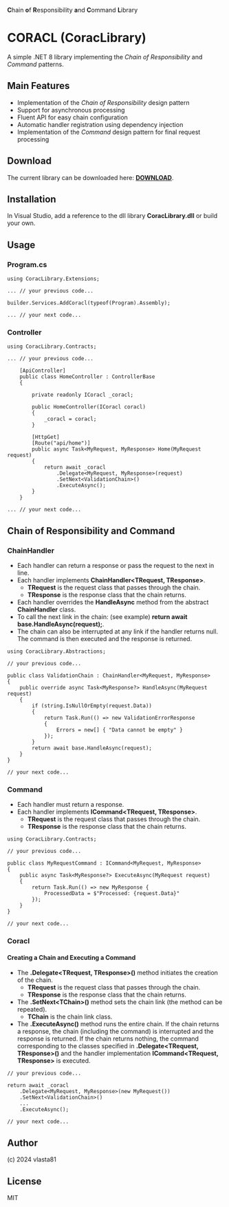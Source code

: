 ﻿**C**hain **o**f **R**esponsibility **a**nd **C**ommand **L**ibrary

# CORACL (CoracLibrary)

A simple .NET 8 library implementing the *Chain of Responsibility* and *Command* patterns.

## Main Features

- Implementation of the *Chain of Responsibility* design pattern
- Support for asynchronous processing
- Fluent API for easy chain configuration
- Automatic handler registration using dependency injection
- Implementation of the *Command* design pattern for final request processing

## Download

The current library can be downloaded here: **[DOWNLOAD](https://github.com/vlasta81/Coracl/releases 'https://github.com/vlasta81/Coracl/releases')**.

## Installation

In Visual Studio, add a reference to the dll library **CoracLibrary.dll** or build your own.

## Usage

### Program.cs

```
using CoracLibrary.Extensions;

... // your previous code...

builder.Services.AddCoracl(typeof(Program).Assembly);

... // your next code...
```

### Controller

```
using CoracLibrary.Contracts;

... // your previous code...

    [ApiController]    
    public class HomeController : ControllerBase
    {

        private readonly ICoracl _coracl;

        public HomeController(ICoracl coracl)
        {
            _coracl = coracl;
        }

        [HttpGet]
        [Route("api/home")]
        public async Task<MyRequest, MyResponse> Home(MyRequest request)
        {
            return await _coracl
                .Delegate<MyRequest, MyResponse>(request)
                .SetNext<ValidationChain>()
                .ExecuteAsync();
        }
    }
        
... // your next code...
```

## Chain of Responsibility and Command

### ChainHandler

- Each handler can return a response or pass the request to the next in line.
- Each handler implements **ChainHandler<TRequest, TResponse>**.
	- **TRequest** is the request class that passes through the chain.
	- **TResponse** is the response class that the chain returns.
- Each handler overrides the **HandleAsync** method from the abstract **ChainHandler** class.
- To call the next link in the chain: (see example) **return await base.HandleAsync(request);**.
- The chain can also be interrupted at any link if the handler returns null. The command is then executed and the response is returned.

```
using CoracLibrary.Abstractions;

// your previous code...

public class ValidationChain : ChainHandler<MyRequest, MyResponse>
{
    public override async Task<MyResponse?> HandleAsync(MyRequest request)
    {
        if (string.IsNullOrEmpty(request.Data))
        {
            return Task.Run(() => new ValidationErrorResponse 
            { 
                Errors = new[] { "Data cannot be empty" } 
            });
        }
        return await base.HandleAsync(request);
    }
}

// your next code...

```

### Command

- Each handler must return a response.
- Each handler implements **ICommand<TRequest, TResponse>**.
	- **TRequest** is the request class that passes through the chain.
	- **TResponse** is the response class that the chain returns.

```
using CoracLibrary.Contracts;

// your previous code...

public class MyRequestCommand : ICommand<MyRequest, MyResponse>
{
    public async Task<MyResponse?> ExecuteAsync(MyRequest request)
    {
		return Task.Run(() => new MyResponse { 
			ProcessedData = $"Processed: {request.Data}" 
		});
    }
}

// your next code...

```

### Coracl

#### Creating a Chain and Executing a Command

- The **.Delegate<TRequest, TResponse>()** method initiates the creation of the chain.
	- **TRequest** is the request class that passes through the chain.
	- **TResponse** is the response class that the chain returns.
- The **.SetNext\<TChain\>()** method sets the chain link (the method can be repeated).
	- **TChain** is the chain link class.
- The **.ExecuteAsync()** method runs the entire chain. If the chain returns a response, the chain (including the command) is interrupted and the response is returned. If the chain returns nothing, the command corresponding to the classes specified in **.Delegate<TRequest, TResponse>()** and the handler implementation **ICommand<TRequest, TResponse>** is executed.

```
// your previous code...

return await _coracl
    .Delegate<MyRequest, MyResponse>(new MyRequest())
    .SetNext<ValidationChain>()
    ...
    .ExecuteAsync();

// your next code...

```

## Author

(c) 2024 vlasta81

## License

MIT
